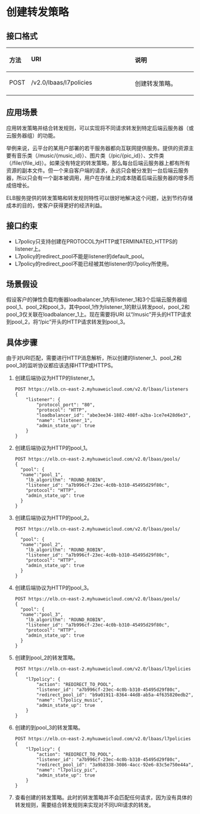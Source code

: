 # 创建转发策略<a name="ZH-CN_TOPIC_0210354324"></a>

## 接口格式<a name="zh-cn_topic_0135706235_section60537015"></a>

<a name="zh-cn_topic_0135706235_table45678842"></a>
<table><thead align="left"><tr id="zh-cn_topic_0135706235_row52185321"><th class="cellrowborder" valign="top" width="11.110000000000001%" id="mcps1.1.4.1.1"><p id="zh-cn_topic_0135706235_p66261449"><a name="zh-cn_topic_0135706235_p66261449"></a><a name="zh-cn_topic_0135706235_p66261449"></a>方法</p>
</th>
<th class="cellrowborder" valign="top" width="55.559999999999995%" id="mcps1.1.4.1.2"><p id="zh-cn_topic_0135706235_p65577162"><a name="zh-cn_topic_0135706235_p65577162"></a><a name="zh-cn_topic_0135706235_p65577162"></a>URI</p>
</th>
<th class="cellrowborder" valign="top" width="33.33%" id="mcps1.1.4.1.3"><p id="zh-cn_topic_0135706235_p10149907"><a name="zh-cn_topic_0135706235_p10149907"></a><a name="zh-cn_topic_0135706235_p10149907"></a>说明</p>
</th>
</tr>
</thead>
<tbody><tr id="zh-cn_topic_0135706235_row16836173"><td class="cellrowborder" valign="top" width="11.110000000000001%" headers="mcps1.1.4.1.1 "><p id="zh-cn_topic_0135706235_p21552800"><a name="zh-cn_topic_0135706235_p21552800"></a><a name="zh-cn_topic_0135706235_p21552800"></a>POST</p>
</td>
<td class="cellrowborder" valign="top" width="55.559999999999995%" headers="mcps1.1.4.1.2 "><p id="zh-cn_topic_0135706235_p946355"><a name="zh-cn_topic_0135706235_p946355"></a><a name="zh-cn_topic_0135706235_p946355"></a>/v2.0/lbaas/l7policies</p>
</td>
<td class="cellrowborder" valign="top" width="33.33%" headers="mcps1.1.4.1.3 "><p id="zh-cn_topic_0135706235_p9545902"><a name="zh-cn_topic_0135706235_p9545902"></a><a name="zh-cn_topic_0135706235_p9545902"></a>创建转发策略。</p>
</td>
</tr>
</tbody>
</table>

## 应用场景<a name="zh-cn_topic_0135706235_section7962231"></a>

应用转发策略并结合转发规则，可以实现将不同请求转发到特定后端云服务器（或云服务器组）的功能。

举例来说，云平台的某用户部署的若干服务器都向互联网提供服务。提供的资源主要有音乐类（/music/\{music\_id\}）、图片类（/pic/\{pic\_id\}）、文件类（/file/\{file\_id\}）。如果没有特定的转发策略，那么每台后端云服务器上都有所有资源的副本文件。但一个来自客户端的请求，永远只会被分发到一台后端云服务器，所以只会有一个副本被调用，用户在存储上的成本随着后端云服务器的增多而成倍增长。

ELB服务提供的转发策略和转发规则特性可以很好地解决这个问题，达到节约存储成本的目的，使客户获得更好的经济利益。

## 接口约束<a name="zh-cn_topic_0135706235_section40960983"></a>

-   L7policy只支持创建在PROTOCOL为HTTP或TERMINATED\_HTTPS的listener上。
-   L7policy的redirect\_pool不能是listener的default\_pool。
-   L7policy的redirect\_pool不能已经被其他listener的l7policy所使用。

## 场景假设<a name="zh-cn_topic_0135706235_section33104529"></a>

假设客户的弹性负载均衡器loadbalancer\_1内有listener\_1和3个后端云服务器组pool\_1、pool\_2和pool\_3，其中pool\_1作为listener\_1的默认转发pool，pool\_2和pool\_3仅关联在loadbalancer\_1上。现在需要将URI 以“/music”开头的HTTP请求到pool\_2，将“/pic”开头的HTTP请求转发到pool\_3。

## 具体步骤<a name="zh-cn_topic_0135706235_section29505307"></a>

由于对URI匹配，需要进行HTTP消息解析，所以创建的listener\_1、pool\_2和pool\_3的监听协议都应该选择HTTP或HTTPS。

1.  创建后端协议为HTTP的listener\_1。

    ```
    POST https://elb.cn-east-2.myhuaweicloud.com/v2.0/lbaas/listeners
    {
        "listener": {
            "protocol_port": "80",
            "protocol": "HTTP",
            "loadbalancer_id": "abe3ee34-1882-408f-a2ba-1ce7e428d6e3",
            "name": "listener_1",
            "admin_state_up": true
        }
    }
    ```

2.  创建后端协议为HTTP的pool\_1。

    ```
    POST https://elb.cn-east-2.myhuaweicloud.com/v2.0/lbaas/pools/
    { 
      "pool": { 
      "name":"pool_1",
        "lb_algorithm": "ROUND_ROBIN", 
        "listener_id": "a7b996cf-23ec-4c0b-b310-45495d29f80c", 
        "protocol": "HTTP", 
        "admin_state_up": true 
      } 
    }
    ```

3.  创建后端协议为HTTP的pool\_2。

    ```
    POST https://elb.cn-east-2.myhuaweicloud.com/v2.0/lbaas/pools/
    { 
      "pool": { 
      "name":"pool_2",
        "lb_algorithm": "ROUND_ROBIN", 
        "listener_id": "a7b996cf-23ec-4c0b-b310-45495d29f80c", 
        "protocol": "HTTP", 
        "admin_state_up": true 
      } 
    }
    ```

4.  创建后端协议为HTTP的pool\_3。

    ```
    POST https://elb.cn-east-2.myhuaweicloud.com/v2.0/lbaas/pools/
    { 
      "pool": { 
      "name":"pool_3",
        "lb_algorithm": "ROUND_ROBIN", 
        "listener_id": "a7b996cf-23ec-4c0b-b310-45495d29f80c", 
        "protocol": "HTTP", 
        "admin_state_up": true 
      } 
    }
    ```

5.  创建到pool\_2的转发策略。

    ```
    POST https://elb.cn-east-2.myhuaweicloud.com/v2.0/lbaas/l7policies
    { 
        "l7policy": { 
            "action": "REDIRECT_TO_POOL",  
            "listener_id": "a7b996cf-23ec-4c0b-b310-45495d29f80c",  
            "redirect_pool_id": "b9a01911-8364-44d8-ab5a-4f635820edb2",  
            "name": "l7policy_music",  
            "admin_state_up": true 
        } 
    }
    ```

6.  创建的到pool\_3的转发策略。

    ```
    POST https://elb.cn-east-2.myhuaweicloud.com/v2.0/lbaas/l7policies
    { 
        "l7policy": { 
            "action": "REDIRECT_TO_POOL",  
            "listener_id": "a7b996cf-23ec-4c0b-b310-45495d29f80c",  
            "redirect_pool_id": "3a9b8338-3086-4acc-92e6-83c5e750e44a",  
            "name": "l7policy_pic",  
            "admin_state_up": true 
        } 
    }
    ```

7.  查看创建的转发策略。此时的转发策略并不会匹配任何请求，因为没有具体的转发规则，需要结合转发规则来实现对不同URI请求的转发。

